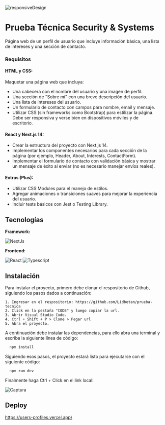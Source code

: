 
![responsiveDesign](https://github.com/Lidbetan/prueba-tecnica/assets/131318671/4f5c3c5c-1eb9-4083-8bd2-583dc20f6e2d)

# Prueba Técnica Security & Systems

Página web de un perfil de usuario que incluye información básica, una lista de intereses y una sección de contacto.

### Requisitos
#### HTML y CSS:
Maquetar una página web que incluya:
* Una cabecera con el nombre del usuario y una imagen de perfil.
* Una sección de "Sobre mí" con una breve descripción del usuario.
* Una lista de intereses del usuario.
* Un formulario de contacto con campos para nombre, email y mensaje.
* Utilizar CSS (sin frameworks como Bootstrap) para estilizar la página. Debe ser responsiva y verse bien en dispositivos móviles y de escritorio.

#### React y Next.js 14:

* Crear la estructura del proyecto con Next.js 14.
* Implementar los componentes necesarios para cada sección de la página (por ejemplo, Header, About, Interests, ContactForm).
* Implementar el formulario de contacto con validación básica y mostrar un mensaje de éxito al enviar (no es necesario manejar envíos reales).

#### Extras (Plus):

* Utilizar CSS Modules para el manejo de estilos.
* Agregar animaciones o transiciones suaves para mejorar la experiencia del usuario.
* Incluir tests básicos con Jest o Testing Library.

## Tecnologías

**Framework:** 

![NextJs](https://img.shields.io/badge/next%20js-000000?style=for-the-badge&logo=nextdotjs&logoColor=white)

**Frontend:** 

![React](https://img.shields.io/badge/react-%2320232a.svg?style=for-the-badge&logo=react&logoColor=%2361DAFB) ![Typescript](https://img.shields.io/badge/TypeScript-007ACC?style=for-the-badge&logo=typescript&logoColor=white) 

## Instalación

Para instalar el proyecto, primero debe clonar el respositorio de Github, siguiendo los pasos dados a continuación:

    1. Ingresar en el respositorio: https://github.com/Lidbetan/prueba-tecnica
    2. Click en la pestaña "CODE" y luego copiar la url.
    3. Abrir Visual Studio Code.
    4. Ctrl + Shift + P > Clone > Pegar url
    5. Abra el proyecto.

A continuación debe instalar las dependencias, para ello abra una terminal y escriba la siguiente línea de código:
```bash
  npm install
```

Siguiendo esos pasos, el proyecto estará listo para ejecutarse con el siguiente código:

```bash
  npm run dev
```
Finalmente haga Ctrl + Click en el link local: 

![Captura](https://github.com/Lidbetan/prueba-tecnica/assets/131318671/a56d96d1-dfac-4269-8d9d-992543465ca7)

## Deploy

https://users-profiles.vercel.app/


